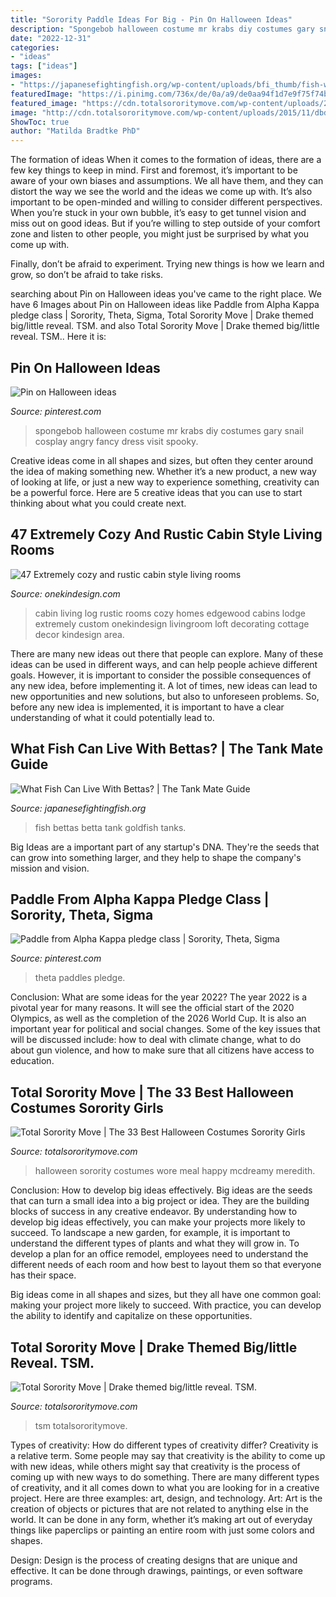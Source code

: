 ```yaml
---
title: "Sorority Paddle Ideas For Big - Pin On Halloween Ideas"
description: "Spongebob halloween costume mr krabs diy costumes gary snail cosplay angry fancy dress visit spooky"
date: "2022-12-31"
categories:
- "ideas"
tags: ["ideas"]
images:
- "https://japanesefightingfish.org/wp-content/uploads/bfi_thumb/fish-with-bettas-36p6lfg7olpqw9d5z3ble2.jpg"
featuredImage: "https://i.pinimg.com/736x/de/0a/a9/de0aa94f1d7e9f75f74b82c3c8b067f0--spongebob-halloween-ideas.jpg"
featured_image: "https://cdn.totalsororitymove.com/wp-content/uploads/2015/10/3ca45547bd918dbac4c08e63eafb6c07.jpeg"
image: "http://cdn.totalsororitymove.com/wp-content/uploads/2015/11/dbd12e3b0da497a953e71f3744d91a25.jpg"
ShowToc: true
author: "Matilda Bradtke PhD"
---
```



The formation of ideas
When it comes to the formation of ideas, there are a few key things to keep in mind. First and foremost, it’s important to be aware of your own biases and assumptions. We all have them, and they can distort the way we see the world and the ideas we come up with.
It’s also important to be open-minded and willing to consider different perspectives. When you’re stuck in your own bubble, it’s easy to get tunnel vision and miss out on good ideas. But if you’re willing to step outside of your comfort zone and listen to other people, you might just be surprised by what you come up with.

Finally, don’t be afraid to experiment. Trying new things is how we learn and grow, so don’t be afraid to take risks.

	

		
searching about Pin on Halloween ideas you've came to the right place. We have 6 Images about Pin on Halloween ideas like Paddle from Alpha Kappa pledge class | Sorority, Theta, Sigma, Total Sorority Move | Drake themed big/little reveal. TSM. and also Total Sorority Move | Drake themed big/little reveal. TSM.. Here it is:
		
    
## Pin On Halloween Ideas

<img loading=lazy src="https://i.pinimg.com/736x/de/0a/a9/de0aa94f1d7e9f75f74b82c3c8b067f0--spongebob-halloween-ideas.jpg" onerror="this.onerror=null;this.src='https://tse4.mm.bing.net/th?id=OIP.FZjTjfSrJ5vBeHaOmc-C0gHaJ3&amp;pid=15.1';" alt="Pin on Halloween ideas">

_Source: pinterest.com_

>spongebob halloween costume mr krabs diy costumes gary snail cosplay angry fancy dress visit spooky. 

	

Creative ideas come in all shapes and sizes, but often they center around the idea of making something new. Whether it’s a new product, a new way of looking at life, or just a new way to experience something, creativity can be a powerful force. Here are 5 creative ideas that you can use to start thinking about what you could create next.

    
## 47 Extremely Cozy And Rustic Cabin Style Living Rooms

<img loading=lazy src="http://cdn.onekindesign.com/wp-content/uploads/2014/10/Cabin-Style-Living-Rooms-07-1-Kindesign.jpg" onerror="this.onerror=null;this.src='https://tse3.mm.bing.net/th?id=OIP.YvFsVl80h3et2e2z3NwHSQHaLH&amp;pid=15.1';" alt="47 Extremely cozy and rustic cabin style living rooms">

_Source: onekindesign.com_

>cabin living log rustic rooms cozy homes edgewood cabins lodge extremely custom onekindesign livingroom loft decorating cottage decor kindesign area. 

	

There are many new ideas out there that people can explore. Many of these ideas can be used in different ways, and can help people achieve different goals. However, it is important to consider the possible consequences of any new idea, before implementing it. A lot of times, new ideas can lead to new opportunities and new solutions, but also to unforeseen problems. So, before any new idea is implemented, it is important to have a clear understanding of what it could potentially lead to.

    
## What Fish Can Live With Bettas? | The Tank Mate Guide

<img loading=lazy src="https://japanesefightingfish.org/wp-content/uploads/bfi_thumb/fish-with-bettas-36p6lfg7olpqw9d5z3ble2.jpg" onerror="this.onerror=null;this.src='https://tse4.mm.bing.net/th?id=OIP.lhh1wnXQfs7HyaHN84TNYAHaEV&amp;pid=15.1';" alt="What Fish Can Live With Bettas? | The Tank Mate Guide">

_Source: japanesefightingfish.org_

>fish bettas betta tank goldfish tanks. 

	

Big Ideas are a important part of any startup's DNA. They're the seeds that can grow into something larger, and they help to shape the company's mission and vision.

    
## Paddle From Alpha Kappa Pledge Class | Sorority, Theta, Sigma

<img loading=lazy src="https://i.pinimg.com/736x/45/22/f6/4522f669686d5c263b076428b0dbc4c0--paddles.jpg" onerror="this.onerror=null;this.src='https://tse3.mm.bing.net/th?id=OIP.9Yl4RRfO_IOZUS2OMePW0wHaJ4&amp;pid=15.1';" alt="Paddle from Alpha Kappa pledge class | Sorority, Theta, Sigma">

_Source: pinterest.com_

>theta paddles pledge. 

	

Conclusion: What are some ideas for the year 2022?
The year 2022 is a pivotal year for many reasons. It will see the official start of the 2020 Olympics, as well as the completion of the 2026 World Cup. It is also an important year for political and social changes. Some of the key issues that will be discussed include: how to deal with climate change, what to do about gun violence, and how to make sure that all citizens have access to education.

    
## Total Sorority Move | The 33 Best Halloween Costumes Sorority Girls

<img loading=lazy src="http://cdn.totalsororitymove.com/wp-content/uploads/2015/11/dbd12e3b0da497a953e71f3744d91a25.jpg" onerror="this.onerror=null;this.src='https://tse1.mm.bing.net/th?id=OIP.BA1QNfrcfEb4EsMWv8uIawHaIa&amp;pid=15.1';" alt="Total Sorority Move | The 33 Best Halloween Costumes Sorority Girls">

_Source: totalsororitymove.com_

>halloween sorority costumes wore meal happy mcdreamy meredith. 

	

Conclusion: How to develop big ideas effectively.
Big ideas are the seeds that can turn a small idea into a big project or idea. They are the building blocks of success in any creative endeavor. By understanding how to develop big ideas effectively, you can make your projects more likely to succeed. 
To landscape a new garden, for example, it is important to understand the different types of plants and what they will grow in. To develop a plan for an office remodel, employees need to understand the different needs of each room and how best to layout them so that everyone has their space. 

 Big ideas come in all shapes and sizes, but they all have one common goal: making your project more likely to succeed. With practice, you can develop the ability to identify and capitalize on these opportunities.

    
## Total Sorority Move | Drake Themed Big/little Reveal. TSM.

<img loading=lazy src="https://cdn.totalsororitymove.com/wp-content/uploads/2015/10/3ca45547bd918dbac4c08e63eafb6c07.jpeg" onerror="this.onerror=null;this.src='https://tse3.mm.bing.net/th?id=OIP.LG932nVDGuULyrsFMxoPYQHaLI&amp;pid=15.1';" alt="Total Sorority Move | Drake themed big/little reveal. TSM.">

_Source: totalsororitymove.com_

>tsm totalsororitymove. 

	

Types of creativity: How do different types of creativity differ?
Creativity is a relative term. Some people may say that creativity is the ability to come up with new ideas, while others might say that creativity is the process of coming up with new ways to do something. There are many different types of creativity, and it all comes down to what you are looking for in a creative project. Here are three examples: art, design, and technology.
Art: Art is the creation of objects or pictures that are not related to anything else in the world. It can be done in any form, whether it’s making art out of everyday things like paperclips or painting an entire room with just some colors and shapes.

Design: Design is the process of creating designs that are unique and effective. It can be done through drawings, paintings, or even software programs.

